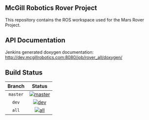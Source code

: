 McGill Robotics Rover Project
---

This repository contains the ROS workspace used for the Mars Rover Project.

API Documentation
---
Jenkins generated doxygen documentation: http://dev.mcgillrobotics.com:8080/job/rover_all/doxygen/

Build Status
------------

[master]: http://dev.mcgillrobotics.com:8080/buildStatus/icon?job=rover_master
[master url]: http://dev.mcgillrobotics.com:8080/job/rover_master

[dev]: http://dev.mcgillrobotics.com:8080/buildStatus/icon?job=rover_dev_kinetic
[dev url]: http://dev.mcgillrobotics.com:8080/job/rover_dev_kinetic

[all]: http://dev.mcgillrobotics.com:8080/buildStatus/icon?job=rover_kinetic
[all url]: http://dev.mcgillrobotics.com:8080/job/rover_kinetic

| Branch   | Status                  |
|:--------:|:-----------------------:|
| `master` | [![master]][master url] |
| `dev`    | [![dev]][dev url]       |
| `all`    | [![all]][all url]       |
